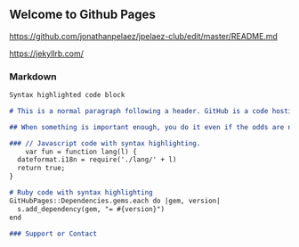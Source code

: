 ## Welcome to Github Pages

https://github.com/jonathanpelaez/jpelaez-club/edit/master/README.md

https://jekyllrb.com/

### Markdown



```markdown
Syntax highlighted code block

# This is a normal paragraph following a header. GitHub is a code hosting platform for version control and collaboration. It lets you and others work together on projects from anywhere.

## When something is important enough, you do it even if the odds are not in your favor.

### // Javascript code with syntax highlighting.
    var fun = function lang(l) {
  dateformat.i18n = require('./lang/' + l)
  return true;
}

# Ruby code with syntax highlighting
GitHubPages::Dependencies.gems.each do |gem, version|
  s.add_dependency(gem, "= #{version}")
end

### Support or Contact
